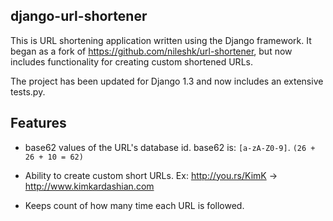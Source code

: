 django-url-shortener
--------------------

This is URL shortening application written using the Django framework. It began
as a fork of https://github.com/nileshk/url-shortener, but now includes
functionality for creating custom shortened URLs.

The project has been updated for Django 1.3 and now includes an extensive
tests.py.

Features
--------

* base62 values of the URL's database id. base62 is: `[a-zA-Z0-9]`. `(26 + 26 +
  10 = 62)`

* Ability to create custom short URLs. Ex: http://you.rs/KimK ->
  http://www.kimkardashian.com

* Keeps count of how many time each URL is followed.
